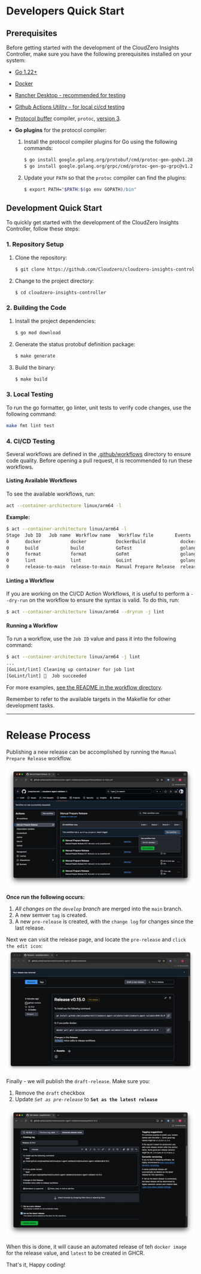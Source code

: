 # Developers Quick Start

## Prerequisites

Before getting started with the development of the CloudZero Insights Controller, make sure you have the following prerequisites installed on your system:

- [Go 1.22+](https://go.dev/doc/install)
- [Docker](https://docs.docker.com/engine/install/)
- [Rancher Desktop - recommended for testing](https://ranchermanager.docs.rancher.com/getting-started/installation-and-upgrade)
- [Github Actions Utility - for local ci/cd testing](https://github.com/nektos/act)
- [Protocol buffer](https://developers.google.com/protocol-buffers) compiler, `protoc`, [version 3](https://protobuf.dev/programming-guides/proto3).
- **Go plugins** for the protocol compiler:

  1. Install the protocol compiler plugins for Go using the following commands:

     ```sh
     $ go install google.golang.org/protobuf/cmd/protoc-gen-go@v1.28
     $ go install google.golang.org/grpc/cmd/protoc-gen-go-grpc@v1.2
     ```

  2. Update your `PATH` so that the `protoc` compiler can find the plugins:

     ```sh
     $ export PATH="$PATH:$(go env GOPATH)/bin"
     ```

## Development Quick Start

To quickly get started with the development of the CloudZero Insights Controller, follow these steps:

### 1. Repository Setup

1. Clone the repository:

   ```sh
   $ git clone https://github.com/Cloudzero/cloudzero-insights-controller.git
   ```

2. Change to the project directory:

   ```sh
   $ cd cloudzero-insights-controller
   ```

### 2. Building the Code

1. Install the project dependencies:

   ```sh
   $ go mod download
   ```

2. Generate the status protobuf definition package:

   ```sh
   $ make generate
   ```

3. Build the binary:

   ```sh
   $ make build
   ```

### 3. Local Testing

To run the go formatter, go linter, unit tests to verify code changes, use the following command:

```sh
make fmt lint test
```

### 4. CI/CD Testing

Several workflows are defined in the [.github/workflows](.github/workflows) directory to ensure code quality. Before opening a pull request, it is recommended to run these workflows.

#### Listing Available Workflows

To see the available workflows, run:

```sh
act --container-architecture linux/arm64 -l
```

**Example:**

```sh
$ act --container-architecture linux/arm64 -l
Stage  Job ID   Job name  Workflow name   Workflow file        Events
0      docker           docker           DockerBuild             docker-build.yml     push,pull_request,release
0      build            build            GoTest                  golang-build.yml     push
0      format           format           GoFmt                   golang-fmt.yml       push
0      lint             lint             GoLint                  golang-lint.yml      push
0      release-to-main  release-to-main  Manual Prepare Release  release-to-main.yml  workflow_dispatch
```

#### Linting a Workflow

If you are working on the CI/CD Action Workflows, it is useful to perform a `--dry-run` on the workflow to ensure the syntax is valid. To do this, run:

```sh
$ act --container-architecture linux/arm64 --dryrun -j lint
```

#### Running a Workflow

To run a workflow, use the `Job ID` value and pass it into the following command:

```sh
$ act --container-architecture linux/arm64 -j lint
...
[GoLint/lint] Cleaning up container for job lint
[GoLint/lint] 🏁  Job succeeded
```

For more examples, [see the README in the workflow directory](./.github/workflows/README.md).

Remember to refer to the available targets in the Makefile for other development tasks.

---

# Release Process

Publishing a new release can be accomplished by running the `Manual Prepare Release` workflow.

![](./docs/assets/release-1.png)

**Once run the following occurs:**

1. _All changes on the `develop` branch_ are merged into the `main` branch.
2. A new semver `tag` is created.
3. A new `pre-release` is created, with the `change log` for changes since the last release.

Next we can visit the release page, and locate the `pre-release` and `click the edit icon`:
![](./docs/assets/release-2.png)

Finally - we will publish the `draft-release`. Make sure you:

1. Remove the `draft` checkbox
2. Update _`Set as pre-release`_ to **`Set as the latest release`**

![](./docs/assets/release-3.png)

When this is done, it will cause an automated release of teh `docker image` for the release value, and `latest` to be created in GHCR.

That's it, Happy coding!
